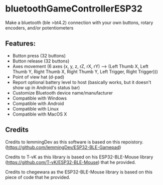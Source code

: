 # bluetoothGameControllerESP32
Make a bluetooth (ble  >bt4.2) connection with your own buttons, rotary encoders, and/or potentiometers

Features:
---
* Button press (32 buttons)
* Button release (32 buttons)
* Axes movement (6 axes (x, y, z, rZ, rX, rY) --> (Left Thumb X, Left Thumb Y, Right Thumb X, Right Thumb Y, Left Trigger, Right Trigger)))
* Point of view hat (d-pad)
* Report optional battery level to host (basically works, but it doesn't show up in Android's status bar)
* Customize Bluetooth device name/manufacturer
* Compatible with Windows
* Compatible with Android
* Compatible with Linux
* Compatible with MacOS X


Credits
---
Credits to lemmingDev as this software is based on this repoistory. (https://github.com/lemmingDev/ESP32-BLE-Gamepad) 

Credits to T-vK as this library is based on his ESP32-BLE-Mouse library (https://github.com/T-vK/ESP32-BLE-Mouse) that he provided.

Credits to chegewara as the ESP32-BLE-Mouse library is based on this piece of code that he provided.
